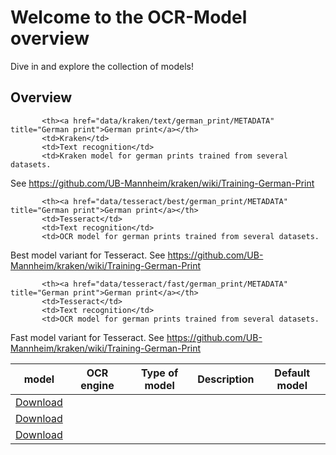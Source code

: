 <link rel="stylesheet" href="table_hide.css"/>
<div>
   <h1 id="title">Welcome to the OCR-Model overview</h1>
   <p id="paragraph"> Dive in and explore the collection of models!</p>
   <h2>Overview</h2>
     <table id="table_id">
       <thead>
          <tr>
             <th style="position: sticky !important; left: 0 !important;">model</th>
             <th>OCR engine</th>
             <th>Type of model</th>
             <th>Description</th>
             <th>Default model</th>
         </tr>
       </thead>
       <tbody>
         <tr>
             
           <th><a href="data/kraken/text/german_print/METADATA" title="German print">German print</a></th>
           <td>Kraken</td>
           <td>Text recognition</td>
           <td>Kraken model for german prints trained from several datasets.
See https://github.com/UB-Mannheim/kraken/wiki/Training-German-Print</td>
           <td><a href="https://github.com/JKamlah/german-print-ocr-model/tree/main/data/kraken/text/german_print/german_print.mlmodel" download>Download</a></td>
         </tr>         <tr>
             
           <th><a href="data/tesseract/best/german_print/METADATA" title="German print">German print</a></th>
           <td>Tesseract</td>
           <td>Text recognition</td>
           <td>OCR model for german prints trained from several datasets.
Best model variant for Tesseract.
See https://github.com/UB-Mannheim/kraken/wiki/Training-German-Print</td>
           <td><a href="https://github.com/JKamlah/german-print-ocr-model/tree/main/data/tesseract/best/german_print/german_print_20.traineddata" download>Download</a></td>
         </tr>         <tr>
             
           <th><a href="data/tesseract/fast/german_print/METADATA" title="German print">German print</a></th>
           <td>Tesseract</td>
           <td>Text recognition</td>
           <td>OCR model for german prints trained from several datasets.
Fast model variant for Tesseract.
See https://github.com/UB-Mannheim/kraken/wiki/Training-German-Print</td>
           <td><a href="https://github.com/JKamlah/german-print-ocr-model/tree/main/data/tesseract/fast/german_print/german_print_20.traineddata" download>Download</a></td>
         </tr>
       </tbody>
    </table>
</div>
